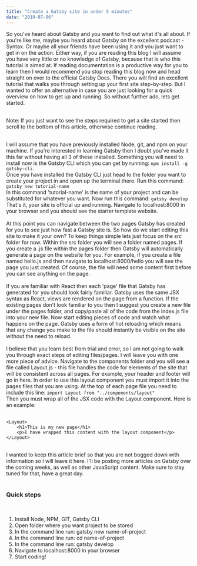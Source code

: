 ```yaml
---
title: "Create a Gatsby site in under 5 minutes"
date: "2019-07-06"
---
```


So you've heard about Gatsby and you want to find out what it's all about. If you're like me, maybe you heard about Gatsby on the excellent podcast - Syntax. Or maybe all your friends have been using it and you just want to get in on the action. Either way, if you are reading this blog I will assume you have very little or no knowledge of Gatsby, because that is who this tutorial is aimed at. If reading documentation is a productive way for you to learn then I would recommend you stop reading this blog now and head straight on over to the official Gatsby Docs. There you will find an excellent tutorial that walks you through setting up your first site step-by-step. But I wanted to offer an alternative in case you are just looking for a quick overview on how to get up and running. So without further ado, lets get started.
<br><br>

Note: If you just want to see the steps required to get a site started then scroll to the bottom of this article, otherwise continue reading.
<br><br>

I will assume that you have previously installed Node, git, and npm on your machine. If you're interested in learning Gatsby then I doubt you've made it this far without having all 3 of these installed. Something you will need to install now is the Gatsby CLI which you can get by running: <code>npm install -g gatsby-cli.</code> 
<br>
Once you have installed the Gatsby CLI just head to the folder you want to create your project in and open up the terminal there. Run this command: <code>gatsby new tutorial-name</code> 
<br>
In this command 'tutorial-name' is the name of your project and can be substituted for whatever you want. Now run this command: <code>gatsby develop</code> 
<br>
That's it, your site is official up and running. Navigate to localhost:8000 in your browser and you should see the starter template website. 
<br><br>
At this point you can navigate between the two pages Gatsby has created for you to see just how fast a Gatsby site is. So how do we start editing this site to make it your own? To keep things simple lets just focus on the *src* folder for now. Within the src folder you will see a folder named pages. If you create a .js file within the pages folder then Gatsby will automatically generate a page on the website for you. For example, if you create a file named hello.js and then navigate to localhost:8000/hello you will see the page you just created. Of course, the file will need some content first before you can see anything on the page. 
<br><br>
If you are familiar with React then each 'page' file that Gatsby has generated for you should look fairly familiar. Gatsby uses the same JSX syntax as React, views are rendered on the page from a function. If the existing pages don't look familiar to you then I suggest you create a new file under the pages folder, and copy/paste all of the code from the index.js file into your new file. Now start editing pieces of code and watch what happens on the page. Gatsby uses a form of hot reloading which means that any change you make to the file should instantly be visible on the site without the need to reload. 
<br><br>
I believe that you learn best from trial and error, so I am not going to walk you through exact steps of editing files/pages. I will leave you with one more piece of advice. Navigate to the components folder and you will see a file called Layout.js - this file handles the code for elements of the site that will be consistent across all pages. For example, your header and footer will go in here. In order to use this layout component you must import it into the pages files that you are using. At the top of each page file you need to include this line: <code>import Layout from "../components/layout"</code>
<br>
Then you must wrap all of the JSX code with the Layout component. Here is an example:
<br><br>

    <Layout>
        <h1>This is my new page</h1>
        <p>I have wrapped this content with the layout component</p>
    </Layout>    

<br>
I wanted to keep this article brief so that you are not bogged down with information so I will leave it here. I'll be posting more articles on Gatsby over the coming weeks, as well as other JavaScript content. Make sure to stay tuned for that, have a great day.
<br><br>

### Quick steps
<br>

1. Install Node, NPM, GIT, Gatsby CLI
2. Open folder where you want project to be stored
3. In the command line run: gatsby new name-of-project
4. In the command line run: cd name-of-project
5. In the command line run: gatsby develop
6. Navigate to localhost:8000 in your browser
7. Start coding! 